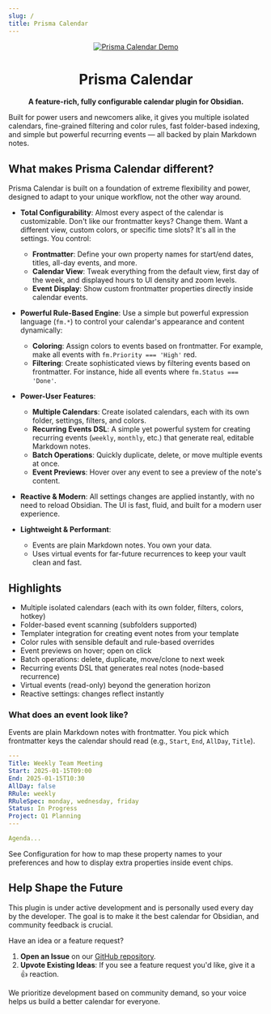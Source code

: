 ```yaml
---
slug: /
title: Prisma Calendar
---
```


<div align="center">

[![Prisma Calendar Demo](https://img.youtube.com/vi/JjZmNJkQlnc/hqdefault.jpg)](https://www.youtube.com/watch?v=JjZmNJkQlnc)

# Prisma Calendar

**A feature-rich, fully configurable calendar plugin for Obsidian.**

</div>

Built for power users and newcomers alike, it gives you multiple isolated calendars, fine-grained filtering and color rules, fast folder-based indexing, and simple but powerful recurring events — all backed by plain Markdown notes.

## What makes Prisma Calendar different?

Prisma Calendar is built on a foundation of extreme flexibility and power, designed to adapt to your unique workflow, not the other way around.

-   **Total Configurability**: Almost every aspect of the calendar is customizable. Don't like our frontmatter keys? Change them. Want a different view, custom colors, or specific time slots? It's all in the settings. You control:
    -   **Frontmatter**: Define your own property names for start/end dates, titles, all-day events, and more.
    -   **Calendar View**: Tweak everything from the default view, first day of the week, and displayed hours to UI density and zoom levels.
    -   **Event Display**: Show custom frontmatter properties directly inside calendar events.

-   **Powerful Rule-Based Engine**: Use a simple but powerful expression language (`fm.*`) to control your calendar's appearance and content dynamically:
    -   **Coloring**: Assign colors to events based on frontmatter. For example, make all events with `fm.Priority === 'High'` red.
    -   **Filtering**: Create sophisticated views by filtering events based on frontmatter. For instance, hide all events where `fm.Status === 'Done'`.

-   **Power-User Features**:
    -   **Multiple Calendars**: Create isolated calendars, each with its own folder, settings, filters, and colors.
    -   **Recurring Events DSL**: A simple yet powerful system for creating recurring events (`weekly`, `monthly`, etc.) that generate real, editable Markdown notes.
    -   **Batch Operations**: Quickly duplicate, delete, or move multiple events at once.
    -   **Event Previews**: Hover over any event to see a preview of the note's content.

-   **Reactive & Modern**: All settings changes are applied instantly, with no need to reload Obsidian. The UI is fast, fluid, and built for a modern user experience.

-   **Lightweight & Performant**:
    -   Events are plain Markdown notes. You own your data.
    -   Uses virtual events for far-future recurrences to keep your vault clean and fast.

## Highlights

- Multiple isolated calendars (each with its own folder, filters, colors, hotkey)
- Folder-based event scanning (subfolders supported)
- Templater integration for creating event notes from your template
- Color rules with sensible default and rule-based overrides
- Event previews on hover; open on click
- Batch operations: delete, duplicate, move/clone to next week
- Recurring events DSL that generates real notes (node-based recurrence)
- Virtual events (read-only) beyond the generation horizon
- Reactive settings: changes reflect instantly

### What does an event look like?

Events are plain Markdown notes with frontmatter. You pick which frontmatter keys the calendar should read (e.g., `Start`, `End`, `AllDay`, `Title`).

```yaml
---
Title: Weekly Team Meeting
Start: 2025-01-15T09:00
End: 2025-01-15T10:30
AllDay: false
RRule: weekly
RRuleSpec: monday, wednesday, friday
Status: In Progress
Project: Q1 Planning
---

Agenda...
```

See Configuration for how to map these property names to your preferences and how to display extra properties inside event chips.

## Help Shape the Future

This plugin is under active development and is personally used every day by the developer. The goal is to make it the best calendar for Obsidian, and community feedback is crucial.

Have an idea or a feature request?
1.  **Open an Issue** on our [GitHub repository](https://github.com/Real1tyy/Prisma-Calendar/issues).
2.  **Upvote Existing Ideas**: If you see a feature request you'd like, give it a 👍 reaction.

We prioritize development based on community demand, so your voice helps us build a better calendar for everyone.
